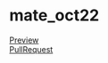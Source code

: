 # mate_oct22
[Preview](https://lefteris-L.github.io/mate_oct22/) <br />
[PullRequest](https://github.com/lefteris-L/mate_oct22/pull/1/files)